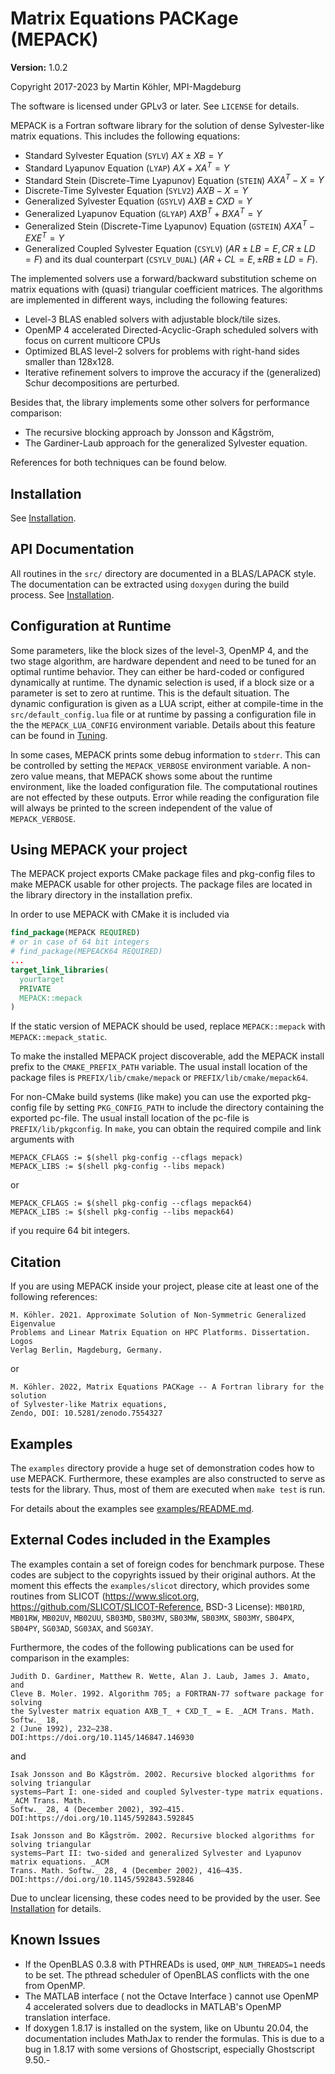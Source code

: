 Matrix Equations PACKage (MEPACK)
=================================

**Version:** 1.0.2

Copyright 2017-2023 by Martin Köhler, MPI-Magdeburg

The software is licensed under GPLv3 or later. See `LICENSE` for details.

MEPACK is a Fortran software library for the solution of dense Sylvester-like
matrix equations. This includes the following equations:

  * Standard Sylvester Equation (`SYLV`) $`AX\pm XB = Y`$
  * Standard Lyapunov Equation (`LYAP`) $`AX + XA^T = Y`$
  * Standard Stein (Discrete-Time Lyapunov) Equation (`STEIN`) $`AXA^T - X = Y`$
  * Discrete-Time Sylvester Equation (`SYLV2`) $`AXB - X = Y`$
  * Generalized Sylvester Equation (`GSYLV`) $`AXB \pm CXD = Y`$
  * Generalized Lyapunov Equation (`GLYAP`) $`AXB^{T} + BXA^T = Y`$
  * Generalized Stein (Discrete-Time Lyapunov) Equation (`GSTEIN`)
    $`AXA^T - EXE^T = Y`$
  * Generalized Coupled Sylvester Equation (`CSYLV`)
    $`(AR \pm LB=E,CR \pm LD = F)`$ and
    its dual counterpart (`CSYLV_DUAL`) $`(AR + CL = E, \pm RB \pm LD =F)`$.

The implemented solvers use a forward/backward substitution scheme on matrix
equations with (quasi) triangular coefficient matrices. The algorithms are
implemented in different ways, including the following features:

 * Level-3 BLAS enabled solvers with adjustable block/tile sizes.
 * OpenMP 4 accelerated Directed-Acyclic-Graph scheduled solvers with focus on
   current multicore CPUs
 * Optimized BLAS level-2 solvers for problems with right-hand sides smaller
   than 128x128.
 * Iterative refinement solvers to improve the accuracy if the (generalized)
   Schur decompositions are perturbed.

Besides that, the library implements some other solvers for performance
comparison:

  * The recursive blocking approach by Jonsson and Kågström,
  * The Gardiner-Laub approach for the generalized Sylvester equation.

  References for both techniques can be found below.


Installation
------------
See [Installation](doc/install.md).

API Documentation
-----------------
All routines in the `src/` directory are documented in a BLAS/LAPACK style. The
documentation can be extracted using `doxygen` during the build process.
See [Installation](doc/install.md).



Configuration at Runtime
------------------------
Some parameters, like the block sizes of the level-3, OpenMP 4, and the two
stage algorithm, are hardware dependent and need to be tuned for an optimal
runtime behavior. They can either be hard-coded or configured dynamically at
runtime. The dynamic selection is used, if a block size or a parameter is set to
zero at runtime. This is the default situation. The dynamic configuration is
given as a LUA script, either at compile-time in the  `src/default_config.lua`
file or at runtime by passing a configuration file in the the
`MEPACK_LUA_CONFIG` environment variable. Details about this feature can be
found in  [Tuning](doc/tuning.md).

In some cases, MEPACK  prints some debug information to `stderr`. This can be
controlled by setting the `MEPACK_VERBOSE` environment variable. A non-zero
value means, that MEPACK shows some about the runtime environment, like the
loaded configuration file. The computational routines are not effected by these
outputs. Error while reading the configuration file will
always be printed to the screen independent of the value of `MEPACK_VERBOSE`.

Using MEPACK your project
-------------------------

The MEPACK project exports CMake package files and pkg-config files to make
MEPACK usable for other projects. The package files are located in the library
directory in the installation prefix.

In order to use MEPACK with CMake it is included via

```cmake
find_package(MEPACK REQUIRED)
# or in case of 64 bit integers
# find_package(MEPEACK64 REQUIRED)
...
target_link_libraries(
  yourtarget
  PRIVATE
  MEPACK::mepack
)
```

If the static version of MEPACK should be used, replace `MEPACK::mepack` with
`MEPACK::mepack_static`.

To make the installed MEPACK project discoverable, add the MEPACK install prefix
to the `CMAKE_PREFIX_PATH` variable. The usual install location of the
package files is `PREFIX/lib/cmake/mepack` or `PREFIX/lib/cmake/mepack64`.

For non-CMake build systems (like make) you can use the exported pkg-config
file by setting `PKG_CONFIG_PATH` to include the directory containing the
exported pc-file. The usual install location of the pc-file is
`PREFIX/lib/pkgconfig`. In `make`, you can obtain the required compile and link
arguments with

```make
MEPACK_CFLAGS := $(shell pkg-config --cflags mepack)
MEPACK_LIBS := $(shell pkg-config --libs mepack)
```

or

```make
MEPACK_CFLAGS := $(shell pkg-config --cflags mepack64)
MEPACK_LIBS := $(shell pkg-config --libs mepack64)
```

if you require 64 bit integers.

Citation
---------
If you are using MEPACK inside your project, please cite at least one of the
following references:
```
M. Köhler. 2021. Approximate Solution of Non-Symmetric Generalized Eigenvalue
Problems and Linear Matrix Equation on HPC Platforms. Dissertation. Logos
Verlag Berlin, Magdeburg, Germany.
```
or
```
M. Köhler. 2022, Matrix Equations PACKage -- A Fortran library for the solution
of Sylvester-like Matrix equations,
Zendo, DOI: 10.5281/zenodo.7554327
```

Examples
--------

The `examples` directory provide a huge set of demonstration codes how to use
MEPACK. Furthermore, these examples are also constructed to serve as tests for
the library. Thus, most of them are executed when `make test` is run.

For details about the examples see [examples/README.md](examples/README.md).

External Codes included in the Examples
---------------------------------------
The examples contain a set of foreign codes for benchmark purpose.
These codes are subject to the copyrights issued by their original authors.
At the moment this effects the `examples/slicot` directory, which provides
some routines from SLICOT (https://www.slicot.org,
https://github.com/SLICOT/SLICOT-Reference, BSD-3 License):
`MB01RD`, `MB01RW`, `MB02UV`, `MB02UU`, `SB03MD`, `SB03MV`, `SB03MW`, `SB03MX`,
`SB03MY`, `SB04PX`, `SB04PY`, `SG03AD`, `SG03AX`, and `SG03AY`.

Furthermore, the codes of the following publications can be used for comparison
in the examples:
```
Judith D. Gardiner, Matthew R. Wette, Alan J. Laub, James J. Amato, and
Cleve B. Moler. 1992. Algorithm 705; a FORTRAN-77 software package for solving
the Sylvester matrix equation AXB_T_ + CXD_T_ = E. _ACM Trans. Math. Softw._ 18,
2 (June 1992), 232–238.
DOI:https://doi.org/10.1145/146847.146930
```
and
```
Isak Jonsson and Bo Kågström. 2002. Recursive blocked algorithms for solving triangular
systems—Part I: one-sided and coupled Sylvester-type matrix equations. _ACM Trans. Math.
Softw._ 28, 4 (December 2002), 392–415.
DOI:https://doi.org/10.1145/592843.592845

Isak Jonsson and Bo Kågström. 2002. Recursive blocked algorithms for solving triangular
systems—Part II: two-sided and generalized Sylvester and Lyapunov matrix equations. _ACM
Trans. Math. Softw._ 28, 4 (December 2002), 416–435.
DOI:https://doi.org/10.1145/592843.592846
```

Due to unclear licensing, these codes need to be provided by the user.
See [Installation](doc/install.md) for details.



Known Issues
------------
  * If the OpenBLAS 0.3.8 with PTHREADs is used, `OMP_NUM_THREADS=1` needs to be
    set. The pthread scheduler of OpenBLAS conflicts with the one from OpenMP.
  * The MATLAB interface ( not the Octave Interface ) cannot use OpenMP 4
    accelerated solvers due to deadlocks in MATLAB's OpenMP translation
    interface.
  * If doxygen 1.8.17 is installed on the system, like on Ubuntu 20.04, the
    documentation includes MathJax to render the formulas. This is due to a bug
    in 1.8.17 with some versions of Ghostscript, especially Ghostscript 9.50.-


